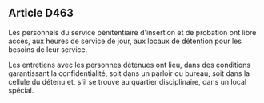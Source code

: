 Article D463
----
Les personnels du service pénitentiaire d'insertion et de probation ont libre
accès, aux heures de service de jour, aux locaux de détention pour les besoins
de leur service.

Les entretiens avec les personnes détenues ont lieu, dans des conditions
garantissant la confidentialité, soit dans un parloir ou bureau, soit dans la
cellule du détenu et, s'il se trouve au quartier disciplinaire, dans un local
spécial.
